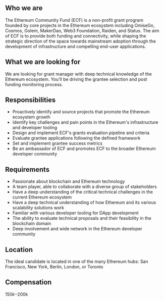 
## Who we are

The Ethereum Community Fund (ECF) is a non-profit  grant program founded by core projects in the Ethereum ecosystem including OmiseGo, Cosmos, Golem, MakerDao, Web3 Foundation, Raiden, and Status. The aim of ECF is to provide both funding and connectivity, while shaping the strategic direction of the space towards mainstream adoption through the development of infrastructure and compelling end-user applications.

## What we are looking for
We are looking for grant manager with deep technical knowledge of the Ethereum ecosystem. You'll be driving the grantee selection and post funding monitoring process. 

## Responsibilities

- Proactively identify and source projects that promote the Ethereum ecosystem growth 
- Identify key challenges and pain points in the Ethereum's infrastructure and developer tooling 
- Design and implement ECF's grants evaluation pipeline and criteria 
- Evaluate grantee applications following the defined framework 
- Set and implement grantee success metrics 
- Be an ambassador of ECF and promotes ECF to the broader Ethereum developer community


## Requirements

- Passionate about blockchain and Ethereum technology 
- A team player, able to collaborate with a diverse group of stakeholders 
- Have a deep understanding of the critical technical challenges in the current Ethereum ecosystem 
- Have a deep technical understanding of how Ethereum and its various scalability solutions work 
- Familiar with various developer tooling for DApp development 
- The ability to evaluate technical proposals and their feasibility in the blockchain domain
- Deep involvement and wide network in the Ethereum developer community 


## Location

The ideal candidate is located in one of the many Ethereum hubs: San Francisco, New York, Berlin, London, or Toronto 

## Compensation 
$150k-$200k 


